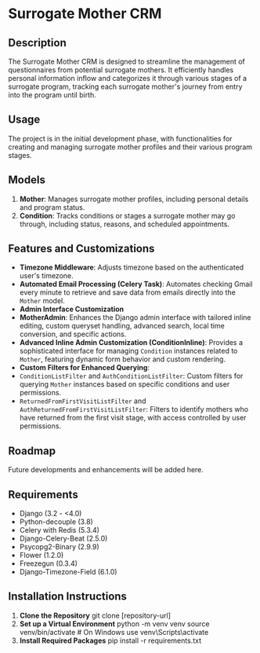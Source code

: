 # Surrogate Mother CRM

## Description
The Surrogate Mother CRM is designed to streamline the management of questionnaires from potential surrogate mothers. It efficiently handles personal information inflow and categorizes it through various stages of a surrogate program, tracking each surrogate mother's journey from entry into the program until birth.


## Usage
The project is in the initial development phase, with functionalities for creating and managing surrogate mother profiles and their various program stages.

## Models
1. **Mother**: Manages surrogate mother profiles, including personal details and program status.
2. **Condition**: Tracks conditions or stages a surrogate mother may go through, including status, reasons, and scheduled appointments.

## Features and Customizations
- **Timezone Middleware**: Adjusts timezone based on the authenticated user's timezone.
- **Automated Email Processing (Celery Task)**: Automates checking Gmail every minute to retrieve and save data from emails directly into the `Mother` model.
- **Admin Interface Customization**
- **MotherAdmin**: Enhances the Django admin interface with tailored inline editing, custom queryset handling, advanced search, local time conversion, and specific actions.
- **Advanced Inline Admin Customization (ConditionInline)**: Provides a sophisticated interface for managing `Condition` instances related to `Mother`, featuring dynamic form behavior and custom rendering.
- **Custom Filters for Enhanced Querying**: 
 - `ConditionListFilter` and `AuthConditionListFilter`: Custom filters for querying `Mother` instances based on specific conditions and user permissions.
 - `ReturnedFromFirstVisitListFilter` and `AuthReturnedFromFirstVisitListFilter`: Filters to identify mothers who have returned from the first visit stage, with access controlled by user permissions.


## Roadmap
Future developments and enhancements will be added here.



## Requirements
- Django (3.2 - <4.0)
- Python-decouple (3.8)
- Celery with Redis (5.3.4)
- Django-Celery-Beat (2.5.0)
- Psycopg2-Binary (2.9.9)
- Flower (1.2.0)
- Freezegun (0.3.4)
- Django-Timezone-Field (6.1.0)

## Installation Instructions
1. **Clone the Repository**
git clone [repository-url]
2. **Set up a Virtual Environment**
python -m venv venv
source venv/bin/activate # On Windows use venv\Scripts\activate
3. **Install Required Packages**
pip install -r requirements.txt

